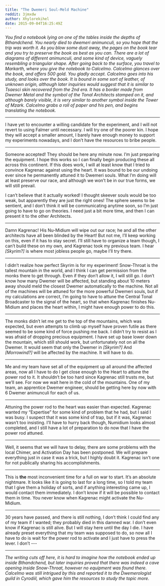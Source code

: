 ```yaml
---
title: "The Dwemeri Soul-Meld Machine"
reddit: 3jmxdw
author: Xhylorekihel
date: 2015-09-04T16:25:49Z
---
```


*You find a notebook lying on one of the tables inside the depths of Bthandchend. You nearly died to dwemeri animunculi, so you hope that the trip was worth it. As you blow some dust away, the pages on the book tear and you try to preserve the book as best as you can. There are a lot of diagrams of different animunculi, and some kind of device, vaguely resembling a triangular shape. After going back to the surface, you travel to Markarth, where you give the notebook to Calcelmo. Calcelmo glances over the book, and offers 500 gold. You gladly accept. Calcelmo goes into his study, and looks over the book. It is bound in some sort of leather, of unknown origin, although later inquiries would suggest that it is similar to Tsaesci skin recovered from the 2nd era. It has a border made from Dwemer Metal and the symbol of the Tonal Architects stamped on it, and although barely visible, it is very similar to another symbol inside the Tower of Mzark. Calcelmo grabs a roll of paper and his pen, and begins translating the notebook.*

--------------------------------------------------------------------------------------------------------------------------------------------------------------

I have yet to encounter a willing candidate for the experiment, and I will not revert to using Falmer until necessary. I will try one of the poorer kin. I hope they will accept a smaller amount, I barely have enough money to support my experiments nowadays, and I don’t have the resources to bribe people.

--------------------------------------------------------------------------------------------------------------------------------------------------------------

Someone accepted! They should be here any minute now. I’m just preparing the equipment. I hope this works so I can finally begin producing these all across this continent. If this does work, I will at least know that I tried to convince Kagrenac against using the heart. It was bound to be our undoing ever since he permanently attuned it to Dwemeri souls. What I’m doing will at least preserve our race, and although we won’t be in our true forms, we will still prevail.

I can’t believe that it actually worked! I thought skeever souls would be too weak, but apparently they are just the right ones! The sphere seems to be sentient, and I don’t think it will be communicating anytime soon, so I’m just going to have to go on theories. I need just a bit more time, and then I can present it to the other Architects.

--------------------------------------------------------------------------------------------------------------------------------------------------------------

Damn Kagrenac! His Nu-Midium will wipe out our race; he and all the other architects have all been blinded by the Heart! But not me, I’ll keep working on this, even if it has to stay secret. I’ll still have to organize a team though, I can’t build these on my own, and Kagrenac took my previous team. I hear *[Skyrim?]* is where most jobless people go, maybe I’ll try there.

--------------------------------------------------------------------------------------------------------------------------------------------------------------

I didn’t realize how perfect Skyrim is for my experiment! Snow-Throat is the tallest mountain in the world, and I think I can get permission from the monks there to get through. Even if they don’t allow it, I will still go. I don’t know how many Dwemer will be affected, but standing about 10 meters away should meld the closest Dwemer automatically to the machine. Not all of the machines will be attuned for the more powerful Dwemeri souls, but if my calculations are correct, I’m going to have to attune the Central Tonal Broadcaster to the signal of the heart, so that when Kagrenac finishes Nu-Midium and places the heart within, I might have enough power to do this.

--------------------------------------------------------------------------------------------------------------------------------------------------------------

The monks didn’t let me get to the top of the mountains, which was expected, but even attempts to climb up myself have proven futile as there seemed to be some kind of force pushing me back. I didn’t try to resist as I was afraid of dropping precious equipment. I have set up base lower down the mountain, which still should work, but unfortunately not on all the Dwemer. It would seem that only the Dwemer in *[Skyrim?]* And *[Morrowind?]* will be affected by the machine. It will have to do.

--------------------------------------------------------------------------------------------------------------------------------------------------------------

Me and my team have set all of the equipment up all around the affected areas, now all I have to do I get close enough to the Heart to attune the power rod to it. It shouldn’t be too hard since Kagrenac still trusts me, but we’ll see. For now we wait here in the cold of the mountains. One of my team, an apprentice Dwemer engineer, should be getting here by now with 6 Dwemer animunculi for each of us.

--------------------------------------------------------------------------------------------------------------------------------------------------------------

Attuning the power rod to the heart was easier than expected. Kagrenac wanted my “Expertise” for some kind of problem that he had, but I said I was busy. I suspect that it was some kind of trap, but if it was, Kagrenac wasn’t too insisting. I’ll have to hurry back though, Numidium looks almost completed, and I still have a lot of preparation to do now that I have the power rod attuned.

--------------------------------------------------------------------------------------------------------------------------------------------------------------

Well, it seems that we will have to delay, there are some problems with the local Chimer, and Activation Day has been postponed. We will prepare everything just in case it was a trick, but I highly doubt it. Kagrenac isn’t one for not publically sharing his accomplishments.

--------------------------------------------------------------------------------------------------------------------------------------------------------------

This is **the** most inconvenient time for a full on war to start. It’s an absolute nightmare. It looks like it is going to last for a long time, so I told my team that I give them a holiday of sorts, and if anything interesting came up, I would contact them immediately. I don’t know if it will be possible to contact them in time. You never know when Kagrenac might activate the Nu-Midium. 

--------------------------------------------------------------------------------------------------------------------------------------------------------------

30 years have passed, and there is still nothing, I don’t think I could find any of my team if I wanted; they probably died in this damned war. I don’t even know if Kagrenac is still alive. But I will stay here until the day I die. I have already preset everything that my team was supposed to do, so now all I have to do is wait for the power rod to activate and I just have to press the lever. I don’t ---

--------------------------------------------------------------------------------------------------------------------------------------------------------------

*The writing cuts off here, it is hard to imagine how the notebook ended up inside Bthandchend, but later inquiries proved that there was indeed a cave opening inside Snow-Throat, however no equipment was found there. Calcelmo was still intrigued by this and reported it to the Dwemerologist guild in Cyrodiil, which gave him the resources to study the topic more.*

